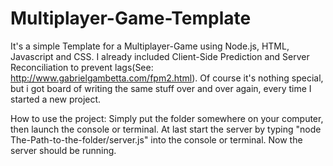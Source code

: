 # Multiplayer-Game-Template
It's a simple Template for a Multiplayer-Game using Node.js, HTML, Javascript and CSS. 
I already included Client-Side Prediction and Server Reconciliation to prevent lags(See: http://www.gabrielgambetta.com/fpm2.html).
Of course it's nothing special, but i got board of writing the same stuff over and over again, every time I started a new project.

How to use the project:
Simply put the folder somewhere on your computer, then launch the console or terminal. At last start the server by typing "node        The-Path-to-the-folder/server.js" into the console or terminal. Now the server should be running. 

